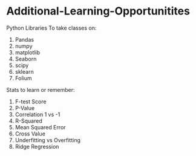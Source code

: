 # Additional-Learning-Opportunitites
Python Libraries To take classes on:
1. Pandas
2. numpy
3. matplotlib
4. Seaborn
5. scipy
6. sklearn
7. Folium

Stats to learn or remember:
1. F-test Score
2. P-Value
3. Correlation 1 vs -1
4. R-Squared
5. Mean Squared Error
6. Cross Value
7. Underfitting vs Overfitting
8. Ridge Regression
